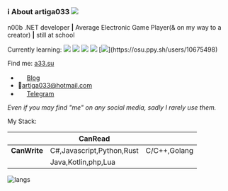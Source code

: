 ### ℹ About artiga033   ![](https://visitor-badge.laobi.icu/badge?page_id=artiga033.artiga033)

n00b .NET developer **|** Average Electronic Game Player(& on my way to a creator) **|** still at school 

Currently learning: ![](https://img.shields.io/badge/-Unity-%23444444?logo=Unity) ![](https://img.shields.io/badge/-blender-%23ffe02b?logo=blender) ![](https://img.shields.io/badge/-Rust-%23f74c00?logo=Rust) ![](https://img.shields.io/badge/-Arduino-%230a5b5f?logo=Arduino) [![](https://img.shields.io/badge/-osu!-%23fdfbfc?logo=osu!)](https://osu.ppy.sh/users/10675498)

Find me: [a33.su](https://a33.su)

- <img width="16px" height="16px" src="https://blog.artiga.top/favicon.png" /> [Blog](https://blog.artiga.top)<br/>
- 📧[artiga033@hotmail.com](mailto:artiga033@hotmail.com)<br/>
- <img width="16px" height="16px" src="https://telegram.org/img/favicon-16x16.png" /> [Telegram](https://t.me/artiga033)

*Even if you may find "me" on any social media, sadly I rarely use them.*

My Stack:

|               | CanRead                 |          |
|---------------|-------------------------|----------|
| **CanWrite**  |C#,Javascript,Python,Rust|C/C++,Golang
|               |Java,Kotlin,php,Lua      |

![langs](https://github-readme-stats.vercel.app/api/top-langs/?username=artiga033&layout=compact&langs_count=10&bg_color=33,4A9E9F,A8E6E6 "languages")
